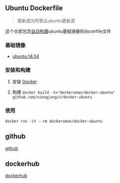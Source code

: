 ## Ubuntu Dockerfile

> 更新源为阿里云ubuntu更新源

这个仓库包含[自动构建](https://registry.hub.docker.com/_/dockerfile/ubuntu/)ubuntu基础镜像的docerfile文件

### 基础镜像

* [ubuntu:14.04](https://hub.docker.com/_/ubuntu/)

### 安装和构建

1. 安装 [Docker](https://www.docker.com/)

2. 构建 `docker build -t="dockerxman/docker-ubuntu" github.com/xiongjungit/docker-ubuntu`

### 使用

```
docker run -it --rm dockerxman/docker-ubuntu
```

## github

[github](https://github.com/xiongjungit/docker-ubuntu)

## dockerhub

[dockerhub](https://hub.docker.com/r/dockerxman/)
